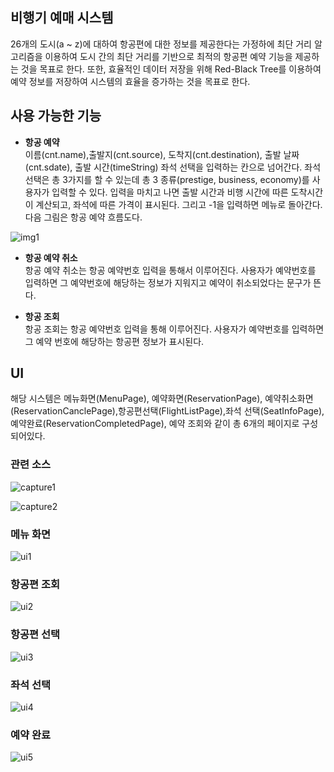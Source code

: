 ## 비행기 예매 시스템

26개의 도시(a ~ z)에 대하여 항공편에 대한 정보를 제공한다는 가정하에 최단 거리 알고리즘을 이용하여 도시 간의 최단 거리를 기반으로 최적의 항공편 예약 기능을 제공하는 것을 목표로 한다. 또한, 효율적인 데이터 저장을 위해 Red-Black Tree를 이용하여 예약 정보를 저장하여 시스템의 효율을 증가하는 것을 목표로 한다.
  
## 사용 가능한 기능

- <strong>항공 예약</strong>  
이름(cnt.name),출발지(cnt.source), 도착지(cnt.destination), 출발 날짜(cnt.sdate), 출발 시간(timeString) 좌석 선택을 입력하는 칸으로 넘어간다.
좌석 선택은 총 3가지를 할 수 있는데 총 3 종류(prestige, business, economy)를 사용자가 입력할 수 있다.
입력을 마치고 나면 출발 시간과 비행 시간에 따른 도착시간이 계산되고, 좌석에 따른 가격이 표시된다. 그리고 -1을 입력하면 메뉴로 돌아간다.
다음 그림은 항공 예약 흐름도다.

![img1](https://user-images.githubusercontent.com/15210906/89439547-51219900-d785-11ea-95c3-a3c949b46be3.png)

- <strong>항공 예약 취소</strong>  
항공 예약 취소는 항공 예약번호 입력을 통해서 이루어진다. 사용자가 예약번호를 입력하면 그 예약번호에 해당하는 정보가 지워지고 예약이 취소되었다는 문구가 뜬다.

- <strong>항공 조회</strong>  
항공 조회는 항공 예약번호 입력을 통해 이루어진다. 사용자가 예약번호를 입력하면 그 예약 번호에 해당하는 항공편 정보가 표시된다.


## UI

해당 시스템은 메뉴화면(MenuPage), 예약화면(ReservationPage), 예약취소화면(ReservationCanclePage),항공편선택(FlightListPage),좌석 선택(SeatInfoPage), 예약완료(ReservationCompletedPage), 예약 조회와 같이 총 6개의 페이지로 구성되어있다.  

### 관련 소스
  
![capture1](https://user-images.githubusercontent.com/15210906/89440868-40722280-d787-11ea-8ef5-3c6fe08a7e69.JPG)  
  
![capture2](https://user-images.githubusercontent.com/15210906/89440871-410ab900-d787-11ea-85de-a4374b93d6b7.JPG)  
  
### 메뉴 화면
  
![ui1](https://user-images.githubusercontent.com/15210906/89439612-68f91d00-d785-11ea-90e6-5ac8179efad2.jpg)  
  
### 항공편 조회
  
![ui2](https://user-images.githubusercontent.com/15210906/89439623-6d253a80-d785-11ea-9262-21972601871a.png)  
  
### 항공편 선택 
  
![ui3](https://user-images.githubusercontent.com/15210906/89439626-6dbdd100-d785-11ea-806f-6f651f90cfb9.jpg)  
  
### 좌석 선택
  
![ui4](https://user-images.githubusercontent.com/15210906/89439628-6e566780-d785-11ea-876f-5d47a43f918a.jpg)  
  
### 예약 완료
  
![ui5](https://user-images.githubusercontent.com/15210906/89439630-6e566780-d785-11ea-94c6-751c7442eb01.jpg)  
  
